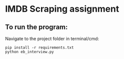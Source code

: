 # IMDB Scraping assignment

## To run the program:

Navigate to the project folder in terminal/cmd:
```
pip install -r requirements.txt
python eb_interview.py
```

